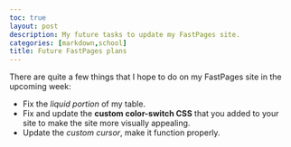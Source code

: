 ```yaml
---
toc: true
layout: post
description: My future tasks to update my FastPages site.
categories: [markdown,school]
title: Future FastPages plans
---
```


There are quite a few things that I hope to do on my FastPages site in the upcoming week:
- Fix the *liquid portion* of my table.
- Fix and update the **custom color-switch CSS** that you added to your site to make the site more visually appealing.
- Update the *custom cursor*, make it function properly.